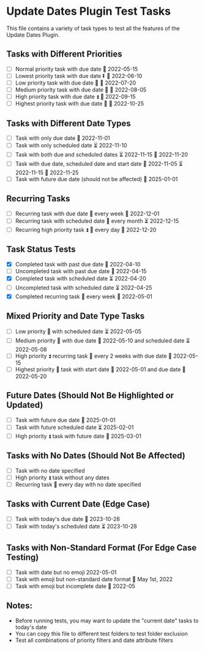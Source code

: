 # Update Dates Plugin Test Tasks

This file contains a variety of task types to test all the features of the Update Dates Plugin.

## Tasks with Different Priorities

- [ ] Normal priority task with due date 📅 2022-05-15
- [ ] Lowest priority task with due date ⏬ 📅 2022-06-10
- [ ] Low priority task with due date 🔽 📅 2022-07-20
- [ ] Medium priority task with due date 🔼 📅 2022-08-05
- [ ] High priority task with due date ⏫ 📅 2022-09-15
- [ ] Highest priority task with due date 🔺 📅 2022-10-25

## Tasks with Different Date Types

- [ ] Task with only due date 📅 2022-11-01
- [ ] Task with only scheduled date ⏳ 2022-11-10
- [ ] Task with both due and scheduled dates ⏳ 2022-11-15 📅 2022-11-20
- [ ] Task with due date, scheduled date and start date 🛫 2022-11-05 ⏳ 2022-11-15 📅 2022-11-25
- [ ] Task with future due date (should not be affected) 📅 2025-01-01

## Recurring Tasks

- [ ] Recurring task with due date 🔁 every week 📅 2022-12-01
- [ ] Recurring task with scheduled date 🔁 every month ⏳ 2022-12-15
- [ ] Recurring high priority task ⏫ 🔁 every day 📅 2022-12-20

## Task Status Tests

- [x] Completed task with past due date 📅 2022-04-10
- [ ] Uncompleted task with past due date 📅 2022-04-15
- [x] Completed task with scheduled date ⏳ 2022-04-20
- [ ] Uncompleted task with scheduled date ⏳ 2022-04-25
- [x] Completed recurring task 🔁 every week 📅 2022-05-01

## Mixed Priority and Date Type Tasks

- [ ] Low priority 🔽 with scheduled date ⏳ 2022-05-05
- [ ] Medium priority 🔼 with due date 📅 2022-05-10 and scheduled date ⏳ 2022-05-08
- [ ] High priority ⏫ recurring task 🔁 every 2 weeks with due date 📅 2022-05-15
- [ ] Highest priority 🔺 task with start date 🛫 2022-05-01 and due date 📅 2022-05-20

## Future Dates (Should Not Be Highlighted or Updated)

- [ ] Task with future due date 📅 2025-01-01
- [ ] Task with future scheduled date ⏳ 2025-02-01
- [ ] High priority ⏫ task with future date 📅 2025-03-01

## Tasks with No Dates (Should Not Be Affected)

- [ ] Task with no date specified
- [ ] High priority ⏫ task without any dates
- [ ] Recurring task 🔁 every day with no date specified

## Tasks with Current Date (Edge Case)
<!-- Update these to today's date before testing -->

- [ ] Task with today's due date 📅 2023-10-28
- [ ] Task with today's scheduled date ⏳ 2023-10-28

## Tasks with Non-Standard Format (For Edge Case Testing)

- [ ] Task with date but no emoji 2022-05-01
- [ ] Task with emoji but non-standard date format 📅 May 1st, 2022
- [ ] Task with emoji but incomplete date 📅 2022-05

## Notes:
- Before running tests, you may want to update the "current date" tasks to today's date
- You can copy this file to different test folders to test folder exclusion
- Test all combinations of priority filters and date attribute filters